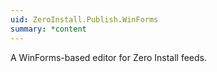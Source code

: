 ```yaml
---
uid: ZeroInstall.Publish.WinForms
summary: *content
---
```

A WinForms-based editor for Zero Install feeds.
